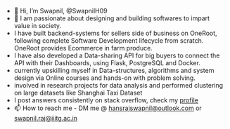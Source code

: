 - 👋 Hi, I’m Swapnil, @SwapnilH09
- 👀 I am passionate about designing and building softwares to impart value in society.
- I have built backend-systems for sellers side of business on OneRoot, following complete Software Development lifecycle from scratch. OneRoot provides Ecommerce in farm produce.
- I have also developed a Data-sharing API for big buyers to connect the API with their Dashboards, using Flask, PostgreSQL and Docker.
- currently upskilling myself in Data-structures, algorithms and system design via Online courses and hands-on with problem solving.
- involved in research projects for data analysis and performed clustering on large datasets like Shanghai Taxi Dataset
- I post answers consistently on stack overflow, check my <a href="https://stackoverflow.com/users/8595790/hansrajswapnil">profile</a>
- 📫 How to reach me - DM me @ hansrajswapnil@outlook.com or swapnil.raj@iiitg.ac.in

<!---
SwapnilH09/SwapnilH09 is a ✨ special ✨ repository because its `README.md` (this file) appears on your GitHub profile.
You can click the Preview link to take a look at your changes.
--->
